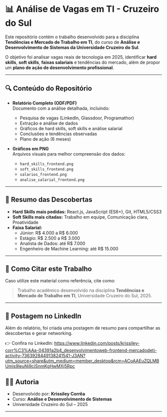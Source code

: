 # 📊 Análise de Vagas em TI - Cruzeiro do Sul

Este repositório contém o trabalho desenvolvido para a disciplina **Tendências e Mercado de Trabalho em TI**, do curso de **Análise e Desenvolvimento de Sistemas da Universidade Cruzeiro do Sul**.  

O objetivo foi analisar vagas reais de tecnologia em 2025, identificar **hard skills**, **soft skills**, **faixas salariais** e tendências do mercado, além de propor um **plano de ação de desenvolvimento profissional**.

---

## 🔍 Conteúdo do Repositório

- **Relatório Completo (ODF/PDF)**  
  Documento com a análise detalhada, incluindo:
  - Pesquisa de vagas (LinkedIn, Glassdoor, Programathor)  
  - Extração e análise de dados  
  - Gráficos de hard skills, soft skills e análise salarial  
  - Conclusões e tendências observadas  
  - Plano de ação (6 meses)  

- **Gráficos em PNG**  
  Arquivos visuais para melhor compreensão dos dados:
  - `hard_skills_frontend.png`  
  - `soft_skills_frontend.png`  
  - `salarios_frontend.png`  
  - `analise_salarial_frontend.png`

---

## 🧩 Resumo das Descobertas

- **Hard Skills mais pedidas:** React.js, JavaScript (ES6+), Git, HTML5/CSS3  
- **Soft Skills mais citadas:** Trabalho em equipe, Comunicação clara, Proatividade  
- **Faixa Salarial:**  
  - Júnior: R$ 4.000 a R$ 6.000  
  - Estágio: R$ 2.500 a R$ 3.000  
  - Analista de Dados: até R$ 7.000  
  - Engenheiro de Machine Learning: até R$ 15.000  

---

## 📌 Como Citar este Trabalho

Caso utilize este material como referência, cite como:  

> Trabalho acadêmico desenvolvido na disciplina **Tendências e Mercado de Trabalho em TI**, Universidade Cruzeiro do Sul, 2025.  

---

## 🔗 Postagem no LinkedIn

Além do relatório, foi criada uma postagem de resumo para compartilhar as descobertas e gerar networking.  

👉 Confira no LinkedIn: https://www.linkedin.com/posts/krissiley-corr%C3%AAa-04391a2b4_desenvolvimentoweb-frontend-mercadodeti-activity-7363928449138241541-J3AN?utm_source=share&utm_medium=member_desktop&rcm=ACoAAEuZQLMBUmis9leuNj9cjSnmKgHwMXj5Rpc

## 👩‍💻 Autoria

- Desenvolvido por: **Krissiley Corrêa**  
- Curso: **Análise e Desenvolvimento de Sistemas**  
- Universidade Cruzeiro do Sul – 2025  

---
